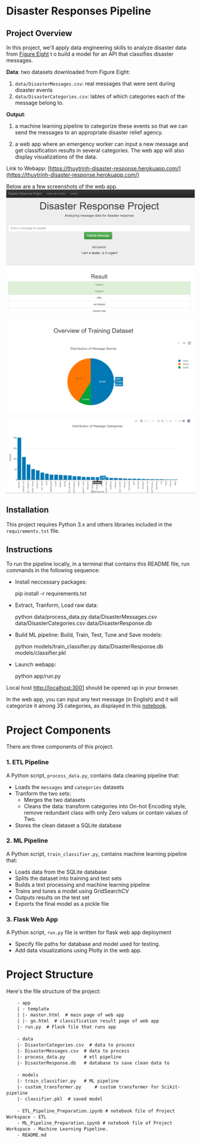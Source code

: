 # Disaster Responses Pipeline
## Project Overview
In this project, we'll apply data engineering skills to analyze disaster data from [Figure Eight](https://www.figure-eight.com/) t
o build a model for an API that classifies disaster messages.

**Data**: two datasets downloaded from Figure Eight:
1. `data/DisasterMessages.csv`: real messages that were sent during disaster events 
2. `data/DisasterCategories.csv`: lables of which categories each of the message belong to.

**Output**: 
1. a machine learning pipeline to categorize these events so that we can send the messages to 
an appropriate disaster relief agency.

2. a web app where an emergency worker can input a new message and get classification results 
in several categories. The web app will also display visualizations of the data.

Link to Webapp: [https://thuytrinh-disaster-response.herokuapp.com/](https://thuytrinh-disaster-response.herokuapp.com/)

Below are a few screenshots of the web app.
![Fig1](images/webapp1.PNG)

![Fig2](images/distribution_by_genres.PNG)

![Fig3](images/distribution_by_categories.PNG)

## Installation
This project requires Python 3.x and others libraries included in the `requirements.txt` file.

## Instructions
To run the pipeline locally, in a terminal that contains this README file, 
run commands in the following sequence:
 + Install neccessary packages:


    pip install -r requirements.txt
 + Extract, Tranform, Load raw data:
 

    python data/process_data.py data/DisasterMessages.csv data/DisasterCategories.csv data/DisasterResponse.db

 + Build ML pipeline: Build, Train, Test, Tune and Save models:
 

    python models/train_classifier.py data/DisasterResponse.db models/classifier.pkl

 + Launch webapp:


    python app/run.py

 Local host [http://localhost:3001](http://localhost:3001) should be opened up in your browser.
 
 In the web app, you can input any text message (in English) and it will categorize it among 35 categories, 
 as displayed in this [notebook](https://github.com/thuytrinht4/disaster-response-pipeline/blob/master/ETL_Pipeline_Preparation.ipynb).


# Project Components
There are three components of this project.

### 1. ETL Pipeline
A Python script, `process_data.py`, contains data cleaning pipeline that:
+ Loads the `messages` and `categories` datasets
+ Tranform the two sets:
  + Merges the two datasets
  + Cleans the data: transform categories into On-hot Encoding style, remove redundant class with only Zero values or contain values of Two.
+ Stores the clean dataset a SQLite database

### 2. ML Pipeline
A Python script, `train_classifier.py`, contains machine learning pipeline that:
+ Loads data from the SQLite database
+ Splits the dataset into training and test sets
+ Builds a text processing and machine learning pipeline
+ Trains and tunes a model using GridSearchCV
+ Outputs results on the test set
+ Exports the final model as a pickle file

### 3. Flask Web App
A Python script, `run.py` file is written for flask web app deployment

+ Specify file paths for database and model used for testing.
+ Add data visualizations using Plotly in the web app.


# Project Structure
Here's the file structure of the project:

        - app
        | - template
        | |- master.html  # main page of web app
        | |- go.html  # classification result page of web app
        |- run.py  # Flask file that runs app

        - data
        |- DisasterCategories.csv  # data to process 
        |- DisasterMessages.csv  # data to process
        |- process_data.py       # etl pipeline
        |- DisasterResponse.db   # database to save clean data to

        - models
        |- train_classifier.py   # ML pipeline
        |- custom_transformer.py     # custom transformer for Scikit-pipeline 
        |- classifier.pkl  # saved model 

        - ETL_Pipeline_Preparation.ipynb # notebook file of Project Workspace - ETL
        - ML_Pipeline_Preparation.ipynb # notebook file of Project Workspace - Machine Learning Pipeline.
        - README.md